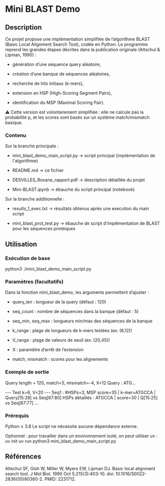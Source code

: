 # Mini BLAST Demo

## Description

Ce projet propose une implémentation simplifiée de l’algorithme BLAST (Basic Local Alignment Search Tool), codée en Python.
Le programme reprend les grandes étapes décrites dans la publication originale (Altschul & Lipman, 1990) :

- génération d’une séquence query aléatoire,

- création d’une banque de séquences aléatoires,

- recherche de hits initiaux (k-mers),

- extension en HSP (High-Scoring Segment Pairs),

- identification du MSP (Maximal Scoring Pair).

⚠️ Cette version est volontairement simplifiée : elle ne calcule pas la probabilité p, et les scores sont basés sur un système match/mismatch basique.

### Contenu

Sur la branche principale : 

- mini_blast_demo_main_script.py → script principal (implémentation de l'algorithme)

- README.md → ce fichier 

- DESVILLES_Roxane_rapport.pdf → description détaillée du projet  

- Mini-BLAST.ipynb → ébauche du script principal (notebook)


Sur la branche additionnelle :

- results_1_exec.txt → résultats obtenus après une execution du main script

- mini_blast_prot_test.py → ébauche de script d'implémentation de BLAST pour les séquences protéiques


## Utilisation 

### Exécution de base

python3 ./mini_blast_demo_main_script.py

### Paramètres (facultatifs)

Dans la fonction mini_blast_demo, les arguments permettent d’ajuster :

- query_len : longueur de la query (défaut : 120)

- seq_count : nombre de séquences dans la banque (défaut : 5)

- seq_min, seq_max : longueurs min/max des séquences de la banque

- k_range : plage de longueurs de k-mers testées (ex: (6,12))

- V_range : plage de valeurs de seuil (ex: (20,45))

- X : paramètre d’arrêt de l’extension

- match, mismatch : scores pour les alignements


### Exemple de sortie

Query length = 120, match=5, mismatch=-4, X=12
Query : ATG...

--- Test k=6, V=20 ---
Seq1 : #HSPs=3, MSP score=35 | k-mer=ATGCCA | Query[15:28] vs Seq[67:80]
  HSPs détaillés :
    ATGCCA | score=30 | Q[15:25] vs Seq[67:77]
    ...


### Prérequis

Python ≥ 3.8
Le script ne nécessite aucune dépendance externe.

Optionnel : pour travailler dans un environnement isolé, on peut utiliser uv : 
uv init
uv run python3 mini_blast_demo_main_script.py


## Références

Altschul SF, Gish W, Miller W, Myers EW, Lipman DJ. Basic local alignment search tool. J Mol Biol. 1990 Oct 5;215(3):403-10. doi: 10.1016/S0022-2836(05)80360-2. PMID: 2231712.




